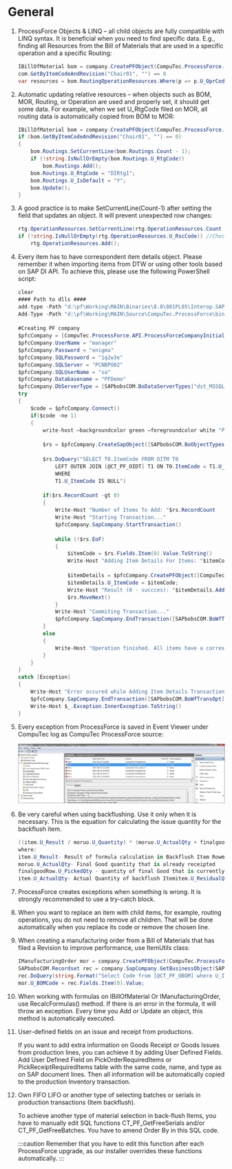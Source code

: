 # General

1. ProcessForce Objects & LINQ – all child objects are fully compatible with LINQ syntax. It is beneficial when you need to find specific data. E.g., finding all Resources from the Bill of Materials that are used in a specific operation and a specific Routing:

    ```csharp
    IBillOfMaterial bom = company.CreatePFObject(CompuTec.ProcessForce.API.Core.ObjectTypes.BillOfMaterial);
    com.GetByItemCodeAndRevision("Chair01", "") == 0
    var resources = bom.RoutingOperationResources.Where(p => p.U_OprCode == "Cutting" && p.U_RtgOprCode == 1 && p.U_RtgCode == "DIRtg1");
    ```

2. Automatic updating relative resources – when objects such as BOM, MOR, Routing, or Operation are used and properly set, it should get some data. For example, when we set U_RtgCode filed on MOR, all routing data is automatically copied from BOM to MOR:

    ```csharp
    IBillOfMaterial bom = company.CreatePFObject(CompuTec.ProcessForce.API.Core.ObjectTypes.BillOfMaterial);
    if (bom.GetByItemCodeAndRevision("Chair01", "") == 0)
    {
        bom.Routings.SetCurrentLine(bom.Routings.Count - 1);
        if (!string.IsNullOrEmpty(bom.Routings.U_RtgCode))
            bom.Routings.Add();
        bom.Routings.U_RtgCode = "DIRtg1";
        bom.Routings.U_IsDefault = "Y";
        bom.Update();
    }
    ```

3. A good practice is to make SetCurrentLine(Count-1) after setting the field that updates an object. It will prevent unexpected row changes:

    ```csharp
    rtg.OperationResources.SetCurrentLine(rtg.OperationResources.Count - 1);
    if (!string.IsNullOrEmpty(rtg.OperationResources.U_RscCode)) //Check if the last line in udoobject is empty. If not, add a new line.
        rtg.OperationResources.Add();
    ```

4. Every item has to have correspondent item details object. Please remember it when importing items from DTW or using other tools based on SAP DI API. To achieve this, please use the following PowerShell script:

    ```csharp
    clear
    #### Path to dlls ####
    add-type -Path "d:\pf\Working\MAIN\Binaries\8.8\881PL05\Interop.SAPbobsCOM.dll"
    Add-Type -Path "d:\pf\Working\MAIN\Source\CompuTec.ProcessForce\bin\Debug\CompuTec.ProcessForce.API.dll"

    #Creating PF company
    $pfcCompany = [CompuTec.ProcessForce.API.ProcessForceCompanyInitializator]::CreateCompany()
    $pfcCompany.UserName = "manager"
    $pfcCompany.Password = "enigma"
    $pfcCompany.SQLPassword = "1q2w3e"
    $pfcCompany.SQLServer = "PCNBPO02"
    $pfcCompany.SQLUserName = "sa"
    $pfcCompany.Databasename = "PFDemo"
    $pfcCompany.DbServerType = [SAPbobsCOM.BoDataServerTypes]"dst_MSSQL2008"
    try
    {
        $code = $pfcCompany.Connect()
        if($code -ne 1)
        {
            write-host –backgroundcolor green –foregroundcolor white "ProcessForce is Conneced"

            $rs = $pfcCompany.CreateSapObject([SAPbobsCOM.BoObjectTypes]"BoRecordset")
        
            $rs.DoQuery("SELECT T0.ItemCode FROM OITM T0
                LEFT OUTER JOIN [@CT_PF_OIDT] T1 ON T0.ItemCode = T1.U_ItemCode
                WHERE
                T1.U_ItemCode IS NULL")
            
            if($rs.RecordCount -gt 0)
            {
                Write-Host "Number of Items To Add: "$rs.RecordCount
                Write-Host "Starting Transaction..."
                $pfcCompany.SapCompany.StartTransaction()
            
                while (!$rs.EoF)
                {
                    $itemCode = $rs.Fields.Item(0).Value.ToString()
                    Write-Host "Adding Item Details For Items: "$itemCode
                
                    $itemDetails = $pfcCompany.CreatePFObject([CompuTec.ProcessForce.API.Core.ObjectTypes]"ItemDetails")
                    $itemDetails.U_ItemCode = $itemCode;
                    Write-Host "Result (0 - succces): "$itemDetails.Add()        
                    $rs.MoveNext()
                }
                Write-Host "Commiting Transaction..."
                $pfcCompany.SapCompany.EndTransaction([SAPbobsCOM.BoWfTransOpt]"wf_Commit")
            }
            else
            {
                Write-Host "Operation finished. All items have a correspondent ItemDetails object!"
            } 
        }
    }
    catch [Exception]
    {
        Write-Host "Error occured while Adding Item Details Transaction is Rollbacking"
        $pfcCompany.SapCompany.EndTransaction([SAPbobsCOM.BoWfTransOpt]"wf_Rollback")
        Write-Host $_.Exception.InnerException.ToString()
    }
    ```

5. Every exception from ProcessForce is saved in Event Viewer under CompuTec log as CompuTec ProcessForce source:

    ![Event Viewer](./media/general/pf-api-tt-event-viewer.webp)

6. Be very careful when using backflushing. Use it only when it is necessary. This is the equation for calculating the issue quantity for the backflush item.

    ```csharp
    ((item.U_Result / moruo.U_Quantity) * (moruo.U_ActualQty + finalgoodRow.U_PickedQty) - (item.U_ActualQty+item.U_ResidualQty))
    where:
    item.U_Result- Result of formula calculation in Backflush Item Rowmoruo.U_Quantity- Planedd Quantity of final good
    moruo.U_ActualQty- Final Good quantity that is already receipted
    finalgoodRow.U_PickedQty - quantity of final Good that is currently receipted
    item.U_ActualQty- Actual Quantity of backflush Itemitem.U_ResidualQty-Residual Quantity of backflush Item
    ```

7. ProcessForce creates exceptions when something is wrong. It is strongly recommended to use a try-catch block.

8. When you want to replace an item with child items, for example, routing operations, you do not need to remove all children. That will be done automatically when you replace its code or remove the chosen line.

9. When creating a manufacturing order from a Bill of Materials that has filed a Revision to improve performance, use ItemUtils class:

    ```csharp
    IManufacturingOrder mor = company.CreatePFObject(CompuTec.ProcessForce.API.Core.ObjectTypes.ManufacturingOrder);
    SAPbobsCOM.Recordset rec = company.SapCompany.GetBusinessObject(SAPbobsCOM.BoObjectTypes.BoRecordset);
    rec.DoQuery(string.Format("Select Code from [@CT_PF_OBOM] where U_ItemCode=N'{0} and U_Revision=N'{1}'", "Table01", "Rev01"));
    mor.U_BOMCode = rec.Fields.Item(0).Value;
    ```

10. When working with formulas on IBillOfMaterial Or IManufacturingOrder, use RecalcFormulas() method. If there is an error in the formula, it will throw an exception. Every time you Add or Update an object, this method is automatically executed.

11. User-defined fields on an issue and receipt from productions.

    If you want to add extra information on Goods Receipt or Goods Issues from production lines, you can achieve it by adding User Defined Fields.
    Add User Defined Field on PickOrderRequiredItems or PickReceiptRequiredItems table with the same code, name, and type as on SAP document lines. Then all information will be automatically copied to the production Inventory transaction.

12. Own FIFO LIFO or another type of selecting batches or serials in production transactions (Item backflush).

    To achieve another type of material selection in back-flush Items, you have to manually edit SQL functions CT_PF_GetFreeSerials and/or CT_PF_GetFreeBatches. You have to amend Order By in this SQL code.

    :::caution
        Remember that you have to edit this function after each ProcessForce upgrade, as our installer overrides these functions automatically.
    :::
